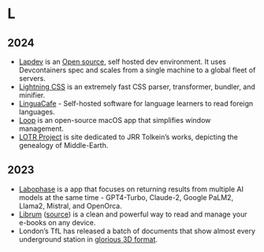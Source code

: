 # L

## 2024

- [Lapdev](https://lap.dev) is an [Open source](https://github.com/lapce/lapdev), self hosted dev environment. It uses Devcontainers spec and scales from a single machine to a global fleet of servers.
- [Lightning CSS](https://lightningcss.dev) is an extremely fast CSS parser, transformer, bundler, and minifier.
- [LinguaCafe](https://simjanos-dev.github.io/LinguaCafeHome/) - Self-hosted software for language learners to read foreign languages.
- [Loop](https://github.com/MrKai77/Loop) is an open-source macOS app that simplifies window management.
- [LOTR Project](http://lotrproject.com) is site dedicated to JRR Tolkein’s works, depicting the genealogy of Middle-Earth.

## 2023

- [Labophase](https://www.labophase.com) is a app that focuses on returning results from multiple AI models at the same time - GPT4-Turbo, Claude-2, Google PaLM2, Llama2, Mistral, and OpenOrca.
- [Librum](https://librumreader.com) ([source](https://github.com/Librum-Reader/Librum)) is a clean and powerful way to read and manage your e-books on any device.
- London’s TfL has released a batch of documents that show almost every underground station in [glorious 3D format](https://www.ianvisits.co.uk/articles/3d-maps-of-every-underground-station-ab-14630/).